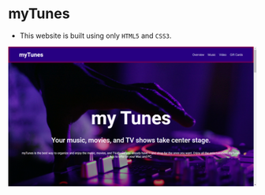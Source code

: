# myTunes

- This website is built using only ```HTML5``` and ```CSS3```.


<!-- ![image](https://github.com/santosh-babu/some-web.dev.-template/blob/main/2_myTunes/img/myTunes.png) -->

<img src="https://github.com/santosh-babu/some-web.dev.-template/blob/main/2_myTunes/img/myTunes.png" alt="myTunes">
